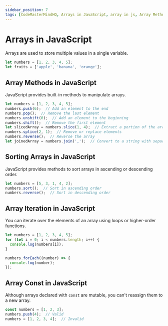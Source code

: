 ```yaml
---
sidebar_position: 7
tags: [CodeMasterMindHQ, Arrays in JavaScript, array in js, Array Methods in JavaScript, Sorting Arrays in JavaScript, Array Iteration in JavaScript]
---
```


# Arrays in JavaScript

Arrays are used to store multiple values in a single variable.

```js
let numbers = [1, 2, 3, 4, 5];
let fruits = ['apple', 'banana', 'orange'];
```

## Array Methods in JavaScript

JavaScript provides built-in methods to manipulate arrays.

```js
let numbers = [1, 2, 3, 4, 5];
numbers.push(6);  // Add an element to the end
numbers.pop();  // Remove the last element
numbers.unshift(0);  // Add an element to the beginning
numbers.shift();  // Remove the first element
let slicedArray = numbers.slice(1, 4);  // Extract a portion of the array
numbers.splice(2, 1);  // Remove or replace elements
numbers.reverse();  // Reverse the array
let joinedArray = numbers.join(',');  // Convert to a string with separator
```

## Sorting Arrays in JavaScript

JavaScript provides methods to sort arrays in ascending or descending order.

```js
let numbers = [5, 3, 1, 4, 2];
numbers.sort();  // Sort in ascending order
numbers.reverse();  // Sort in descending order
```

## Array Iteration in JavaScript

You can iterate over the elements of an array using loops or higher-order functions.

```js
let numbers = [1, 2, 3, 4, 5];
for (let i = 0; i < numbers.length; i++) {
  console.log(numbers[i]);
}

numbers.forEach((number) => {
  console.log(number);
});
```

## Array Const in JavaScript

Although arrays declared with `const` are mutable, you can't reassign them to a new array.

```js
const numbers = [1, 2, 3];
numbers.push(4);  // Valid
numbers = [1, 2, 3, 4];  // Invalid
```